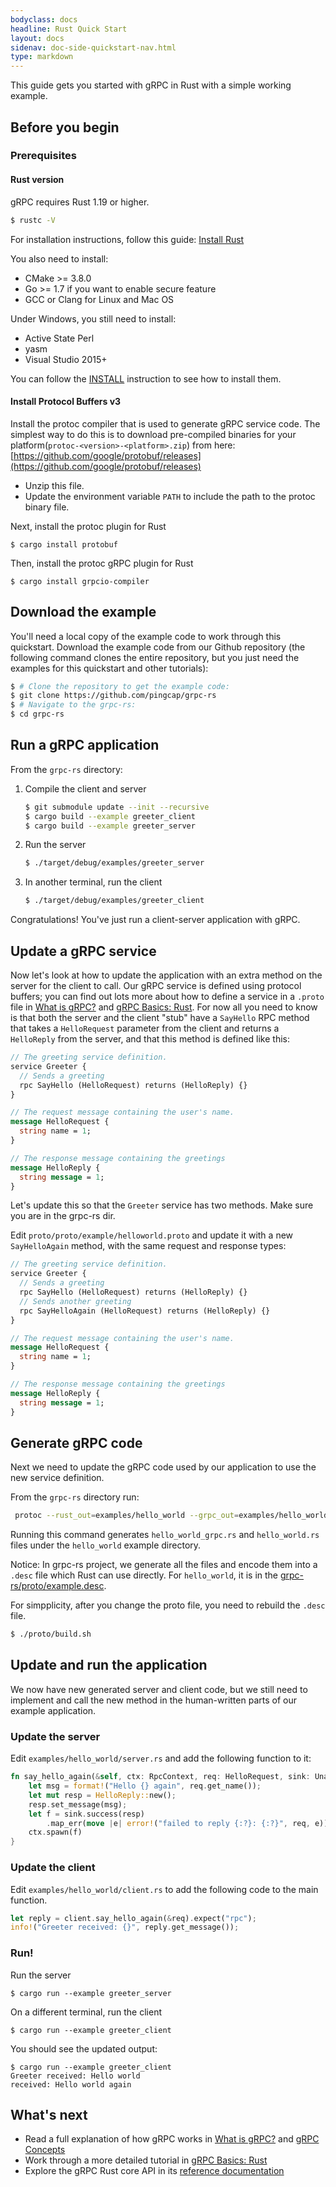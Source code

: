 ```yaml
---
bodyclass: docs
headline: Rust Quick Start
layout: docs
sidenav: doc-side-quickstart-nav.html
type: markdown
---
```


<p class="lead">This guide gets you started with gRPC in Rust with a simple
working example.</p>

<div id="toc"></div>

## Before you begin

### Prerequisites

#### Rust version

gRPC requires Rust 1.19 or higher.

```sh
$ rustc -V
```

For installation instructions, follow this guide: [Install Rust](https://www.rust-lang.org/install.html)

You also need to install:

+ CMake >= 3.8.0
+ Go >= 1.7 if you want to enable secure feature
+ GCC or Clang for Linux and Mac OS

Under Windows, you still need to install:

+ Active State Perl
+ yasm
+ Visual Studio 2015+

You can follow the [INSTALL](https://github.com/grpc/grpc/blob/master/INSTALL.md) instruction to see how to install them.

#### Install Protocol Buffers v3

Install the protoc compiler that is used to generate gRPC service code. The simplest way to do this is to download pre-compiled binaries for your platform(`protoc-<version>-<platform>.zip`) from here: [https://github.com/google/protobuf/releases](https://github.com/google/protobuf/releases)

  * Unzip this file.
  * Update the environment variable `PATH` to include the path to the protoc binary file.

Next, install the protoc plugin for Rust

```
$ cargo install protobuf
```

Then, install the protoc gRPC plugin for Rust

```
$ cargo install grpcio-compiler
```

## Download the example

You'll need a local copy of the example code to work through this quickstart.
Download the example code from our Github repository (the following command
clones the entire repository, but you just need the examples for this quickstart
and other tutorials):

```sh
$ # Clone the repository to get the example code:
$ git clone https://github.com/pingcap/grpc-rs
$ # Navigate to the grpc-rs:
$ cd grpc-rs
```

## Run a gRPC application

From the `grpc-rs` directory:

1. Compile the client and server

   ```sh
   $ git submodule update --init --recursive
   $ cargo build --example greeter_client
   $ cargo build --example greeter_server
   ```

2. Run the server

   ```sh
   $ ./target/debug/examples/greeter_server
   ```

3. In another terminal, run the client

   ```sh
   $ ./target/debug/examples/greeter_client
   ```

Congratulations! You've just run a client-server application with gRPC.

## Update a gRPC service

Now let's look at how to update the application with an extra method on the
server for the client to call. Our gRPC service is defined using protocol
buffers; you can find out lots more about how to define a service in a `.proto`
file in [What is gRPC?](/docs/#what-is-grpc) and [gRPC Basics:
Rust][]. For now all you need to know is that both the server and the client
"stub" have a `SayHello` RPC method that takes a `HelloRequest` parameter from
the client and returns a `HelloReply` from the server, and that this method
is defined like this:

```protobuf
// The greeting service definition.
service Greeter {
  // Sends a greeting
  rpc SayHello (HelloRequest) returns (HelloReply) {}
}

// The request message containing the user's name.
message HelloRequest {
  string name = 1;
}

// The response message containing the greetings
message HelloReply {
  string message = 1;
}
```

Let's update this so that the `Greeter` service has two methods. Make sure you are in the grpc-rs dir. 

Edit `proto/proto/example/helloworld.proto` and update it with a new `SayHelloAgain` method, with the same request and response
types:

```protobuf
// The greeting service definition.
service Greeter {
  // Sends a greeting
  rpc SayHello (HelloRequest) returns (HelloReply) {}
  // Sends another greeting
  rpc SayHelloAgain (HelloRequest) returns (HelloReply) {}
}

// The request message containing the user's name.
message HelloRequest {
  string name = 1;
}

// The response message containing the greetings
message HelloReply {
  string message = 1;
}
```

## Generate gRPC code

Next we need to update the gRPC code used by our application to use the new
service definition.

From the `grpc-rs` directory run:

```sh
 protoc --rust_out=examples/hello_world --grpc_out=examples/hello_world --plugin=protoc-gen-grpc=`which grpc_rust_plugin` proto/proto/example/hello_world.proto
```

Running this command generates `hello_world_grpc.rs` and `hello_world.rs` files under the `hello_world` example directory.

Notice: In grpc-rs project, we generate all the files and encode them into a `.desc` file which Rust can use directly. For `hello_world`, it is in the [grpc-rs/proto/example.desc](https://github.com/pingcap/grpc-rs/blob/master/proto/example.desc).

For simpplicity, after you change the proto file, you need to rebuild the `.desc` file.

```sh
$ ./proto/build.sh
```

## Update and run the application

We now have new generated server and client code, but we still need to implement
and call the new method in the human-written parts of our example application.

### Update the server

Edit `examples/hello_world/server.rs` and add the following function to it:

```rust
fn say_hello_again(&self, ctx: RpcContext, req: HelloRequest, sink: UnarySink<HelloReply>) {
    let msg = format!("Hello {} again", req.get_name());
    let mut resp = HelloReply::new();
    resp.set_message(msg);
    let f = sink.success(resp)
        .map_err(move |e| error!("failed to reply {:?}: {:?}", req, e));
    ctx.spawn(f)
}
```

### Update the client

Edit `examples/hello_world/client.rs` to add the following code to the main function.

```rust
let reply = client.say_hello_again(&req).expect("rpc");
info!("Greeter received: {}", reply.get_message());
```

### Run!

Run the server 

```
$ cargo run --example greeter_server
```

On a different terminal, run the client 

```
$ cargo run --example greeter_client
```

You should see the updated output:

```
$ cargo run --example greeter_client
Greeter received: Hello world
received: Hello world again
```

## What's next

- Read a full explanation of how gRPC works in [What is gRPC?](../guides/)
  and [gRPC Concepts](../guides/concepts.html)
- Work through a more detailed tutorial in [gRPC Basics: Rust][]
- Explore the gRPC Rust core API in its [reference
  documentation](https://docs.rs/grpcio/)

[gRPC Basics: Rust]:../tutorials/basic/rust.html
